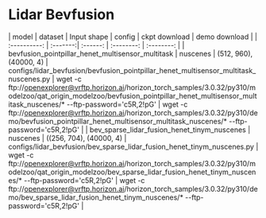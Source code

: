 # Lidar Bevfusion
|   model |  dataset | Input shape | config  |  ckpt download        |  demo download       |
| :----------:          | :-------:| :------: |        :--------:        | :--------:           |
| bevfusion_pointpillar_henet_multisensor_multitask | nuscenes | (512, 960), (40000, 4) | configs/lidar_bevfusion/bevfusion_pointpillar_henet_multisensor_multitask_nuscenes.py | wget -c ftp://openexplorer@vrftp.horizon.ai/horizon_torch_samples/3.0.32/py310/modelzoo/qat_origin_modelzoo/bevfusion_pointpillar_henet_multisensor_multitask_nuscenes/* --ftp-password='c5R,2!pG' | wget -c ftp://openexplorer@vrftp.horizon.ai/horizon_torch_samples/3.0.32/py310/demo/bevfusion_pointpillar_henet_multisensor_multitask_nuscenes/* --ftp-password='c5R,2!pG' |
| bev_sparse_lidar_fusion_henet_tinym_nuscenes | nuscenes | ((256, 704), (40000, 4) | configs/lidar_bevfusion/bev_sparse_lidar_fusion_henet_tinym_nuscenes.py | wget -c ftp://openexplorer@vrftp.horizon.ai/horizon_torch_samples/3.0.32/py310/modelzoo/qat_origin_modelzoo/bev_sparse_lidar_fusion_henet_tinym_nuscenes/* --ftp-password='c5R,2!pG' | wget -c ftp://openexplorer@vrftp.horizon.ai/horizon_torch_samples/3.0.32/py310/demo/bev_sparse_lidar_fusion_henet_tinym_nuscenes/* --ftp-password='c5R,2!pG' |
